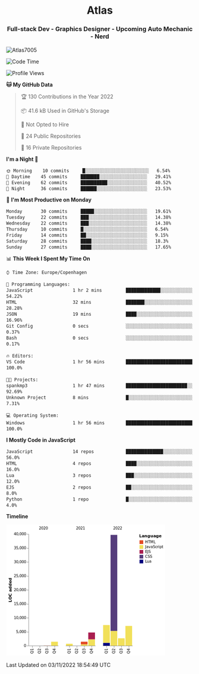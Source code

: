<h1 align="center">Atlas</h1>
<h3 align="center">Full-stack Dev - Graphics Designer - Upcoming Auto Mechanic - Nerd</h3>

<p><img align="center" src="https://github-readme-stats.vercel.app/api/top-langs?username=Atlas7005&show_icons=true&locale=en&layout=compact" alt="Atlas7005" /></p>

<!--START_SECTION:waka-->
![Code Time](http://img.shields.io/badge/Code%20Time-720%20hrs%206%20mins-blue)

![Profile Views](http://img.shields.io/badge/Profile%20Views-6-blue)

**🐱 My GitHub Data** 

> 🏆 130 Contributions in the Year 2022
 > 
> 📦 41.6 kB Used in GitHub's Storage 
 > 
> 🚫 Not Opted to Hire
 > 
> 📜 24 Public Repositories 
 > 
> 🔑 16 Private Repositories  
 > 
**I'm a Night 🦉** 

```text
🌞 Morning    10 commits     █░░░░░░░░░░░░░░░░░░░░░░░░   6.54% 
🌆 Daytime    45 commits     ███████░░░░░░░░░░░░░░░░░░   29.41% 
🌃 Evening    62 commits     ██████████░░░░░░░░░░░░░░░   40.52% 
🌙 Night      36 commits     ██████░░░░░░░░░░░░░░░░░░░   23.53%

```
📅 **I'm Most Productive on Monday** 

```text
Monday       30 commits     █████░░░░░░░░░░░░░░░░░░░░   19.61% 
Tuesday      22 commits     ███░░░░░░░░░░░░░░░░░░░░░░   14.38% 
Wednesday    22 commits     ███░░░░░░░░░░░░░░░░░░░░░░   14.38% 
Thursday     10 commits     █░░░░░░░░░░░░░░░░░░░░░░░░   6.54% 
Friday       14 commits     ██░░░░░░░░░░░░░░░░░░░░░░░   9.15% 
Saturday     28 commits     ████░░░░░░░░░░░░░░░░░░░░░   18.3% 
Sunday       27 commits     ████░░░░░░░░░░░░░░░░░░░░░   17.65%

```


📊 **This Week I Spent My Time On** 

```text
⌚︎ Time Zone: Europe/Copenhagen

💬 Programming Languages: 
JavaScript               1 hr 2 mins         █████████████░░░░░░░░░░░░   54.22% 
HTML                     32 mins             ███████░░░░░░░░░░░░░░░░░░   28.28% 
JSON                     19 mins             ████░░░░░░░░░░░░░░░░░░░░░   16.96% 
Git Config               0 secs              ░░░░░░░░░░░░░░░░░░░░░░░░░   0.37% 
Bash                     0 secs              ░░░░░░░░░░░░░░░░░░░░░░░░░   0.17%

🔥 Editors: 
VS Code                  1 hr 56 mins        █████████████████████████   100.0%

🐱‍💻 Projects: 
spankmp3                 1 hr 47 mins        ███████████████████████░░   92.69% 
Unknown Project          8 mins              █░░░░░░░░░░░░░░░░░░░░░░░░   7.31%

💻 Operating System: 
Windows                  1 hr 56 mins        █████████████████████████   100.0%

```

**I Mostly Code in JavaScript** 

```text
JavaScript               14 repos            ██████████████░░░░░░░░░░░   56.0% 
HTML                     4 repos             ████░░░░░░░░░░░░░░░░░░░░░   16.0% 
Lua                      3 repos             ███░░░░░░░░░░░░░░░░░░░░░░   12.0% 
EJS                      2 repos             ██░░░░░░░░░░░░░░░░░░░░░░░   8.0% 
Python                   1 repo              █░░░░░░░░░░░░░░░░░░░░░░░░   4.0%

```


**Timeline**

![Chart not found](https://raw.githubusercontent.com/Atlas7005/Atlas7005/master/charts/bar_graph.png) 


 Last Updated on 03/11/2022 18:54:49 UTC
<!--END_SECTION:waka-->

